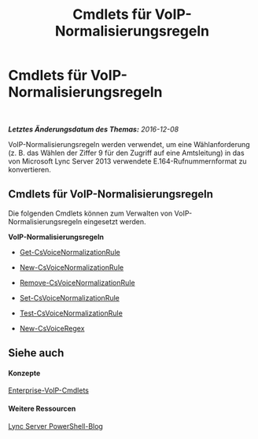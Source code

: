 ﻿---
title: Cmdlets für VoIP-Normalisierungsregeln
TOCTitle: Cmdlets für VoIP-Normalisierungsregeln
ms:assetid: 8d500ccb-318b-4bb3-87fe-63bff4d8d436
ms:mtpsurl: https://technet.microsoft.com/de-de/library/Gg415662(v=OCS.15)
ms:contentKeyID: 49294702
ms.date: 12/10/2016
mtps_version: v=OCS.15
ms.translationtype: HT
---

# Cmdlets für VoIP-Normalisierungsregeln

 

_**Letztes Änderungsdatum des Themas:** 2016-12-08_

VoIP-Normalisierungsregeln werden verwendet, um eine Wählanforderung (z. B. das Wählen der Ziffer 9 für den Zugriff auf eine Amtsleitung) in das von Microsoft Lync Server 2013 verwendete E.164-Rufnummernformat zu konvertieren.

## Cmdlets für VoIP-Normalisierungsregeln

Die folgenden Cmdlets können zum Verwalten von VoIP-Normalisierungsregeln eingesetzt werden.

**VoIP-Normalisierungsregeln**

  -   
    [Get-CsVoiceNormalizationRule](get-csvoicenormalizationrule.md)

  -   
    [New-CsVoiceNormalizationRule](new-csvoicenormalizationrule.md)

  -   
    [Remove-CsVoiceNormalizationRule](remove-csvoicenormalizationrule.md)

  -   
    [Set-CsVoiceNormalizationRule](set-csvoicenormalizationrule.md)

  -   
    [Test-CsVoiceNormalizationRule](test-csvoicenormalizationrule.md)

  -   
    [New-CsVoiceRegex](new-csvoiceregex.md)

## Siehe auch

#### Konzepte

[Enterprise-VoIP-Cmdlets](lync-server-2013-enterprise-voice-cmdlets.md)  

#### Weitere Ressourcen

[Lync Server PowerShell-Blog](http://go.microsoft.com/fwlink/?linkid=203150%26clcid=0x407)

